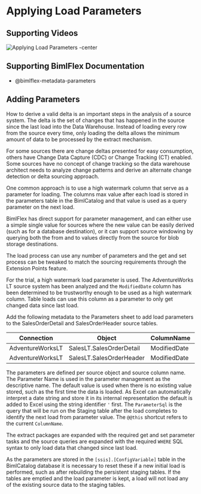 # Applying Load Parameters

## Supporting Videos

![Applying Load Parameters -center](https://www.youtube.com/watch?v=tbjsHVV-HfU?rel=0&autoplay=0 "Applying Load Parameters")

## Supporting BimlFlex Documentation

- @bimlflex-metadata-parameters

## Adding Parameters

How to derive a valid delta is an important steps in the analysis of a source system. The delta is the set of changes that has happened in the source since the last load into the Data Warehouse. Instead of loading every row from the source every time, only loading the delta allows the minimum amount of data to be processed by the extract mechanism.

For some sources there are change deltas presented for easy consumption, others have Change Data Capture (CDC) or Change Tracking (CT) enabled. Some sources have no concept of change tracking so the data warehouse architect needs to analyze change patterns and derive an alternate change detection or delta sourcing approach.

One common approach is to use a high watermark column that serve as a parameter for loading. The columns max value after each load is stored in the parameters table in the BimlCatalog and that value is used as a query parameter on the next load.

BimlFlex has direct support for parameter management, and can either use a simple single value for sources where the new value can be easily derived (such as for a database destination), or it can support source windowing by querying both the from and to values directly from the source for blob storage destinations.

The load process can use any number of parameters and the get and set process can be tweaked to match the sourcing requirements through the Extension Points feature.

For the trial, a high watermark load parameter is used. The AdventureWorks LT source system has been analyzed and the `ModifiedDate` column has been determined to be trustworthy enough to be used as a high watermark column. Table loads can use this column as a parameter to only get changed data since last load.

Add the following metadata to the Parameters sheet to add load parameters to the SalesOrderDetail and SalesOrderHeader source tables.

| Connection       | Object                   | ColumnName   | ParameterName  | ParameterOperator | ParameterDefault | ParameterDataType | ParameterSql |
| ---------------- | ------------------------ | ------------ | -------------- | ----------------- | ---------------- | ----------------- | ------------ |
| AdventureWorksLT | SalesLT.SalesOrderDetail | ModifiedDate | LastLoadedDate | >                 | '1900-01-01      | String            | MAX(@@this)  |
| AdventureWorksLT | SalesLT.SalesOrderHeader | ModifiedDate | LastLoadedDate | >                 | '1900-01-01      | String            | MAX(@@this)  |

The parameters are defined per source object and source column name. The Parameter Name is used in the parameter management as the descriptive name. The default value is used when there is no existing value stored, such as the first time the data is loaded. As Excel can automatically interpret a date string and store it in its internal representation the default is added to Excel using the string identifier `'` first. The `ParameterSql` is the query that will be run on the Staging table after the load completes to identify the next load from parameter value. The `@@this` shortcut refers to the current `ColumnName`.

The extract packages are expanded with the required get and set parameter tasks and the source queries are expanded with the required `WHERE` SQL syntax to only load data that changed since last load.

As the parameters are stored in the `[ssis].[ConfigVariable]` table in the BimlCatalog database it is necessary to reset these if a new initial load is performed, such as after rebuilding the persistent staging tables. If the tables are emptied and the load parameter is kept, a load will not load any of the existing source data to the staging tables.

